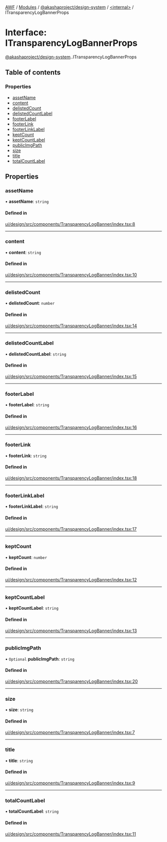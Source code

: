 [AWF](../README.md) / [Modules](../modules.md) / [@akashaproject/design-system](../modules/akashaproject_design_system.md) / [<internal\>](../modules/akashaproject_design_system._internal_.md) / ITransparencyLogBannerProps

# Interface: ITransparencyLogBannerProps

[@akashaproject/design-system](../modules/akashaproject_design_system.md).[<internal>](../modules/akashaproject_design_system._internal_.md).ITransparencyLogBannerProps

## Table of contents

### Properties

- [assetName](akashaproject_design_system._internal_.ITransparencyLogBannerProps.md#assetname)
- [content](akashaproject_design_system._internal_.ITransparencyLogBannerProps.md#content)
- [delistedCount](akashaproject_design_system._internal_.ITransparencyLogBannerProps.md#delistedcount)
- [delistedCountLabel](akashaproject_design_system._internal_.ITransparencyLogBannerProps.md#delistedcountlabel)
- [footerLabel](akashaproject_design_system._internal_.ITransparencyLogBannerProps.md#footerlabel)
- [footerLink](akashaproject_design_system._internal_.ITransparencyLogBannerProps.md#footerlink)
- [footerLinkLabel](akashaproject_design_system._internal_.ITransparencyLogBannerProps.md#footerlinklabel)
- [keptCount](akashaproject_design_system._internal_.ITransparencyLogBannerProps.md#keptcount)
- [keptCountLabel](akashaproject_design_system._internal_.ITransparencyLogBannerProps.md#keptcountlabel)
- [publicImgPath](akashaproject_design_system._internal_.ITransparencyLogBannerProps.md#publicimgpath)
- [size](akashaproject_design_system._internal_.ITransparencyLogBannerProps.md#size)
- [title](akashaproject_design_system._internal_.ITransparencyLogBannerProps.md#title)
- [totalCountLabel](akashaproject_design_system._internal_.ITransparencyLogBannerProps.md#totalcountlabel)

## Properties

### assetName

• **assetName**: `string`

#### Defined in

[ui/design/src/components/TransparencyLogBanner/index.tsx:8](https://github.com/AKASHAorg/akasha-world-framework/blob/d81a7246/ui/design/src/components/TransparencyLogBanner/index.tsx#L8)

___

### content

• **content**: `string`

#### Defined in

[ui/design/src/components/TransparencyLogBanner/index.tsx:10](https://github.com/AKASHAorg/akasha-world-framework/blob/d81a7246/ui/design/src/components/TransparencyLogBanner/index.tsx#L10)

___

### delistedCount

• **delistedCount**: `number`

#### Defined in

[ui/design/src/components/TransparencyLogBanner/index.tsx:14](https://github.com/AKASHAorg/akasha-world-framework/blob/d81a7246/ui/design/src/components/TransparencyLogBanner/index.tsx#L14)

___

### delistedCountLabel

• **delistedCountLabel**: `string`

#### Defined in

[ui/design/src/components/TransparencyLogBanner/index.tsx:15](https://github.com/AKASHAorg/akasha-world-framework/blob/d81a7246/ui/design/src/components/TransparencyLogBanner/index.tsx#L15)

___

### footerLabel

• **footerLabel**: `string`

#### Defined in

[ui/design/src/components/TransparencyLogBanner/index.tsx:16](https://github.com/AKASHAorg/akasha-world-framework/blob/d81a7246/ui/design/src/components/TransparencyLogBanner/index.tsx#L16)

___

### footerLink

• **footerLink**: `string`

#### Defined in

[ui/design/src/components/TransparencyLogBanner/index.tsx:18](https://github.com/AKASHAorg/akasha-world-framework/blob/d81a7246/ui/design/src/components/TransparencyLogBanner/index.tsx#L18)

___

### footerLinkLabel

• **footerLinkLabel**: `string`

#### Defined in

[ui/design/src/components/TransparencyLogBanner/index.tsx:17](https://github.com/AKASHAorg/akasha-world-framework/blob/d81a7246/ui/design/src/components/TransparencyLogBanner/index.tsx#L17)

___

### keptCount

• **keptCount**: `number`

#### Defined in

[ui/design/src/components/TransparencyLogBanner/index.tsx:12](https://github.com/AKASHAorg/akasha-world-framework/blob/d81a7246/ui/design/src/components/TransparencyLogBanner/index.tsx#L12)

___

### keptCountLabel

• **keptCountLabel**: `string`

#### Defined in

[ui/design/src/components/TransparencyLogBanner/index.tsx:13](https://github.com/AKASHAorg/akasha-world-framework/blob/d81a7246/ui/design/src/components/TransparencyLogBanner/index.tsx#L13)

___

### publicImgPath

• `Optional` **publicImgPath**: `string`

#### Defined in

[ui/design/src/components/TransparencyLogBanner/index.tsx:20](https://github.com/AKASHAorg/akasha-world-framework/blob/d81a7246/ui/design/src/components/TransparencyLogBanner/index.tsx#L20)

___

### size

• **size**: `string`

#### Defined in

[ui/design/src/components/TransparencyLogBanner/index.tsx:7](https://github.com/AKASHAorg/akasha-world-framework/blob/d81a7246/ui/design/src/components/TransparencyLogBanner/index.tsx#L7)

___

### title

• **title**: `string`

#### Defined in

[ui/design/src/components/TransparencyLogBanner/index.tsx:9](https://github.com/AKASHAorg/akasha-world-framework/blob/d81a7246/ui/design/src/components/TransparencyLogBanner/index.tsx#L9)

___

### totalCountLabel

• **totalCountLabel**: `string`

#### Defined in

[ui/design/src/components/TransparencyLogBanner/index.tsx:11](https://github.com/AKASHAorg/akasha-world-framework/blob/d81a7246/ui/design/src/components/TransparencyLogBanner/index.tsx#L11)
